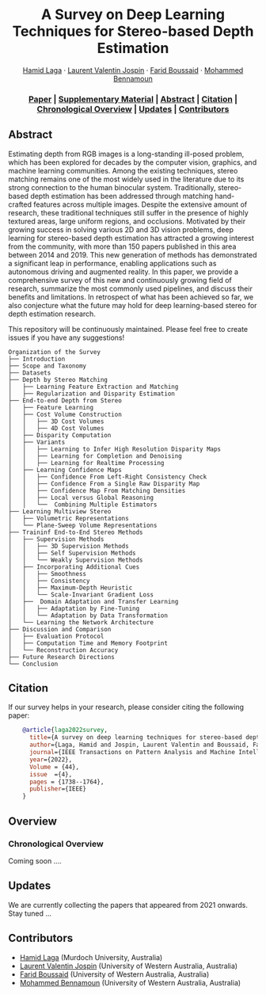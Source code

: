 <div align="center">

# A Survey on Deep Learning Techniques for Stereo-based Depth Estimation

[Hamid Laga](https://sites.google.com/view/hamidlaga) · [Laurent Valentin Jospin](https://scholar.google.com/citations?user=qReElm8AAAAJ&hl=en) · [Farid Boussaid](https://research-repository.uwa.edu.au/en/persons/farid-boussaid) · [Mohammed Bennamoun](https://research-repository.uwa.edu.au/en/persons/mohammed-bennamoun) 

### [Paper](https://ieeexplore.ieee.org/abstract/document/9233988) | [Supplementary Material](https://ieeexplore.ieee.org/abstract/document/9233988/media#media) | [Abstract](#abstract) | [Citation](#citation) | [Chronological Overview](#overview) | [Updates](#updates)  | [Contributors](#contributors)

</div>


## Abstract

Estimating depth from RGB images is a long-standing ill-posed problem, which has been explored for decades by the computer vision, graphics, and machine learning communities. Among the existing techniques, stereo matching remains one of the most widely used in the literature due to its strong connection to the human binocular system. Traditionally, stereo-based depth estimation has been addressed through matching hand-crafted features across multiple images. Despite the extensive amount of research, these traditional techniques still suffer in the presence of highly textured areas, large uniform regions, and occlusions. Motivated by their growing success in solving various 2D and 3D vision problems, deep learning for stereo-based depth estimation has attracted a growing interest from the community, with more than 150 papers published in this area between 2014 and 2019. This new generation of methods has demonstrated a significant leap in performance, enabling applications such as autonomous driving and augmented reality. In this paper, we provide a comprehensive survey of this new and continuously growing field of research, summarize the most commonly used pipelines, and discuss their benefits and limitations. In retrospect of what has been achieved so far, we also conjecture what the future may hold for deep learning-based stereo for depth estimation research.

This repository will be continuously maintained. Please feel free to create issues if you have any suggestions!

```
Organization of the Survey
├── Introduction
├── Scope and Taxonomy
├── Datasets
├── Depth by Stereo Matching
│   ├── Learning Feature Extraction and Matching
│   ├── Regularization and Disparity Estimation
├── End-to-end Depth from Stereo
│   ├── Feature Learning
│   ├── Cost Volume Construction
│   │   ├── 3D Cost Volumes
│   │   ├── 4D Cost Volumes
│   ├── Disparity Computation
│   ├── Variants
│   │   ├── Learning to Infer High Resolution Disparity Maps
│   │   ├── Learning for Completion and Denoising
│   │   ├── Learning for Realtime Processing
│   ├── Learning Confidence Maps
│   │   ├── Confidence From Left-Right Consistency Check
│   │   ├── Confidence From a Single Raw Disparity Map
│   │   ├── Confidence Map From Matching Densities
│   │   ├── Local versus Global Reasoning
│   │   └──  Combining Multiple Estimators
├── Learning Multiview Stereo
│   ├── Volumetric Representations
│   └── Plane-Sweep Volume Representations
├── Traininf End-to-End Stereo Methods
│   ├── Supervision Methods
│   │   ├── 3D Supervision Methods
│   │   ├── Self Supervision Methods
│   │   └── Weakly Supervision Methods
│   ├── Incorporating Additional Cues
│   │   ├── Smoothness
│   │   ├── Consistency
│   │   ├── Maximum-Depth Heuristic
│   │   └── Scale-Invariant Gradient Loss
│   ├──  Domain Adaptation and Transfer Learning
│   │   ├── Adaptation by Fine-Tuning
│   │   └── Adaptation by Data Transformation
│   └── Learning the Network Architecture
├── Discussion and Comparison
│   ├── Evaluation Protocol
│   ├── Computation Time and Memory Footprint
│   └── Reconstruction Accuracy
├── Future Research Directions
└── Conclusion
```

## Citation

If our survey helps in your research, please consider citing the following paper:

```bibtex
    @article{laga2022survey,
      title={A survey on deep learning techniques for stereo-based depth estimation},
      author={Laga, Hamid and Jospin, Laurent Valentin and Boussaid, Farid and Bennamoun, Mohammed},
      journal={IEEE Transactions on Pattern Analysis and Machine Intelligence},
      year={2022},
      Volume = {44},
      issue  ={4},
      pages = {1738--1764},
      publisher={IEEE}
    }
```


## Overview

### Chronological Overview

Coming soon ....

## Updates
We are currently collecting the papers that appeared from 2021 onwards. Stay tuned ...

## Contributors

- [Hamid Laga](https://sites.google.com/view/hamidlaga) (Murdoch University, Australia)
- [Laurent Valentin Jospin](https://scholar.google.com/citations?user=qReElm8AAAAJ&hl=en) (University of Western Australia, Australia)
- [Farid Boussaid](https://research-repository.uwa.edu.au/en/persons/farid-boussaid) (University of Western Australia, Australia)
- [Mohammed Bennamoun](https://research-repository.uwa.edu.au/en/persons/mohammed-bennamoun) (University of Western Australia, Australia)



